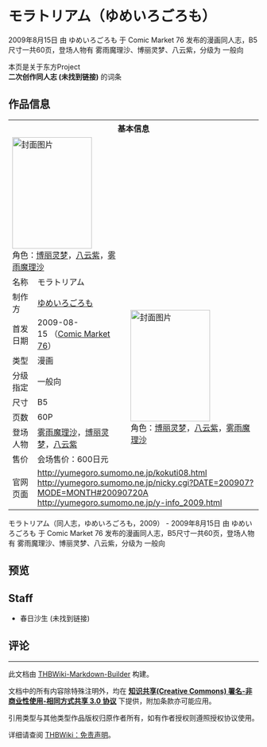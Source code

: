 # モラトリアム（ゆめいろごろも）

<!-- source html: G:\repos\THBWiki-Markdown-Builder\THBWikiMarkdown\Temp\main\2\2e\ns0%3A%E3%83%A2%E3%83%A9%E3%83%88%E3%83%AA%E3%82%A2%E3%83%A0%EF%BC%88%E3%82%86%E3%82%81%E3%81%84%E3%82%8D%E3%81%94%E3%82%8D%E3%82%82%EF%BC%89.html -->

2009年8月15日 由 ゆめいろごろも 于 Comic Market 76 发布的漫画同人志，B5尺寸一共60页，登场人物有 雾雨魔理沙、博丽灵梦、八云紫，分级为 一般向

本页是关于东方Project  
 **二次创作同人志 (未找到链接)** 的词条

## 作品信息

<table><tbody><tr><th colspan="3">基本信息</th></tr><tr><td class="cover-artwork-mobile" colspan="2"><a href="./文件-モラトリアム（ゆめいろごろも）封面.jpg.md" class="image" title="封面图片"><img alt="封面图片" src="https://upload.thwiki.cc/thumb/1/18/%E3%83%A2%E3%83%A9%E3%83%88%E3%83%AA%E3%82%A2%E3%83%A0%EF%BC%88%E3%82%86%E3%82%81%E3%81%84%E3%82%8D%E3%81%94%E3%82%8D%E3%82%82%EF%BC%89%E5%B0%81%E9%9D%A2.jpg/160px-%E3%83%A2%E3%83%A9%E3%83%88%E3%83%AA%E3%82%A2%E3%83%A0%EF%BC%88%E3%82%86%E3%82%81%E3%81%84%E3%82%8D%E3%81%94%E3%82%8D%E3%82%82%EF%BC%89%E5%B0%81%E9%9D%A2.jpg" decoding="async" loading="lazy" width="160" height="224" srcset="https://upload.thwiki.cc/thumb/1/18/%E3%83%A2%E3%83%A9%E3%83%88%E3%83%AA%E3%82%A2%E3%83%A0%EF%BC%88%E3%82%86%E3%82%81%E3%81%84%E3%82%8D%E3%81%94%E3%82%8D%E3%82%82%EF%BC%89%E5%B0%81%E9%9D%A2.jpg/240px-%E3%83%A2%E3%83%A9%E3%83%88%E3%83%AA%E3%82%A2%E3%83%A0%EF%BC%88%E3%82%86%E3%82%81%E3%81%84%E3%82%8D%E3%81%94%E3%82%8D%E3%82%82%EF%BC%89%E5%B0%81%E9%9D%A2.jpg 1.5x, https://upload.thwiki.cc/thumb/1/18/%E3%83%A2%E3%83%A9%E3%83%88%E3%83%AA%E3%82%A2%E3%83%A0%EF%BC%88%E3%82%86%E3%82%81%E3%81%84%E3%82%8D%E3%81%94%E3%82%8D%E3%82%82%EF%BC%89%E5%B0%81%E9%9D%A2.jpg/320px-%E3%83%A2%E3%83%A9%E3%83%88%E3%83%AA%E3%82%A2%E3%83%A0%EF%BC%88%E3%82%86%E3%82%81%E3%81%84%E3%82%8D%E3%81%94%E3%82%8D%E3%82%82%EF%BC%89%E5%B0%81%E9%9D%A2.jpg 2x" data-file-width="640" data-file-height="895"></a><div class="cover-char">角色：<a href="./博丽灵梦.md" title="博丽灵梦">博丽灵梦</a>，<a href="./八云紫.md" title="八云紫">八云紫</a>，<a href="./雾雨魔理沙.md" title="雾雨魔理沙">雾雨魔理沙</a></div></td>
</tr><tr><td class="label">名称</td><td colspan="2"> モラトリアム </td></tr><tr><td class="label">制作方</td><td><a href="./ゆめいろごろも.md" title="ゆめいろごろも">ゆめいろごろも</a></td><td class="cover-artwork" rowspan="8" style="min-width:224px;"><a href="./文件-モラトリアム（ゆめいろごろも）封面.jpg.md" class="image" title="封面图片"><img alt="封面图片" src="https://upload.thwiki.cc/thumb/1/18/%E3%83%A2%E3%83%A9%E3%83%88%E3%83%AA%E3%82%A2%E3%83%A0%EF%BC%88%E3%82%86%E3%82%81%E3%81%84%E3%82%8D%E3%81%94%E3%82%8D%E3%82%82%EF%BC%89%E5%B0%81%E9%9D%A2.jpg/160px-%E3%83%A2%E3%83%A9%E3%83%88%E3%83%AA%E3%82%A2%E3%83%A0%EF%BC%88%E3%82%86%E3%82%81%E3%81%84%E3%82%8D%E3%81%94%E3%82%8D%E3%82%82%EF%BC%89%E5%B0%81%E9%9D%A2.jpg" decoding="async" loading="lazy" width="160" height="224" srcset="https://upload.thwiki.cc/thumb/1/18/%E3%83%A2%E3%83%A9%E3%83%88%E3%83%AA%E3%82%A2%E3%83%A0%EF%BC%88%E3%82%86%E3%82%81%E3%81%84%E3%82%8D%E3%81%94%E3%82%8D%E3%82%82%EF%BC%89%E5%B0%81%E9%9D%A2.jpg/240px-%E3%83%A2%E3%83%A9%E3%83%88%E3%83%AA%E3%82%A2%E3%83%A0%EF%BC%88%E3%82%86%E3%82%81%E3%81%84%E3%82%8D%E3%81%94%E3%82%8D%E3%82%82%EF%BC%89%E5%B0%81%E9%9D%A2.jpg 1.5x, https://upload.thwiki.cc/thumb/1/18/%E3%83%A2%E3%83%A9%E3%83%88%E3%83%AA%E3%82%A2%E3%83%A0%EF%BC%88%E3%82%86%E3%82%81%E3%81%84%E3%82%8D%E3%81%94%E3%82%8D%E3%82%82%EF%BC%89%E5%B0%81%E9%9D%A2.jpg/320px-%E3%83%A2%E3%83%A9%E3%83%88%E3%83%AA%E3%82%A2%E3%83%A0%EF%BC%88%E3%82%86%E3%82%81%E3%81%84%E3%82%8D%E3%81%94%E3%82%8D%E3%82%82%EF%BC%89%E5%B0%81%E9%9D%A2.jpg 2x" data-file-width="640" data-file-height="895"></a><div class="cover-char">角色：<a href="./博丽灵梦.md" title="博丽灵梦">博丽灵梦</a>，<a href="./八云紫.md" title="八云紫">八云紫</a>，<a href="./雾雨魔理沙.md" title="雾雨魔理沙">雾雨魔理沙</a></div></td>
</tr><tr><td class="label">首发日期</td><td>2009-08-15&#160;（<a href="/展会作品列表?e=Comic+Market%2376">Comic Market 76</a>）</td></tr><tr><td class="label">类型</td><td>漫画</td></tr><tr><td class="label">分级指定</td><td>一般向</td></tr><tr><td class="label">尺寸</td><td>B5</td></tr><tr><td class="label">页数</td><td>60P</td></tr><tr><td class="label">登场人物</td><td><a href="./雾雨魔理沙.md" title="雾雨魔理沙">雾雨魔理沙</a>，<a href="./博丽灵梦.md" title="博丽灵梦">博丽灵梦</a>，<a href="./八云紫.md" title="八云紫">八云紫</a></td></tr><tr><td class="label">售价</td><td>会场售价：600日元</td></tr>
<tr><td class="label">官网页面</td><td colspan="2"><a rel="nofollow" class="external free" href="http://yumegoro.sumomo.ne.jp/kokuti08.html">http://yumegoro.sumomo.ne.jp/kokuti08.html</a><br><a rel="nofollow" class="external free" href="http://yumegoro.sumomo.ne.jp/nicky.cgi?DATE=200907?MODE=MONTH#20090720A">http://yumegoro.sumomo.ne.jp/nicky.cgi?DATE=200907?MODE=MONTH#20090720A</a><br><a rel="nofollow" class="external free" href="http://yumegoro.sumomo.ne.jp/y-info_2009.html">http://yumegoro.sumomo.ne.jp/y-info_2009.html</a></td></tr></tbody></table>

モラトリアム（同人志，ゆめいろごろも，2009） - 2009年8月15日 由 ゆめいろごろも 于 Comic Market 76 发布的漫画同人志，B5尺寸一共60页，登场人物有 雾雨魔理沙、博丽灵梦、八云紫，分级为 一般向

## 预览

## Staff
- 春日沙生 (未找到链接)


## 评论




---

此文档由 [THBWiki-Markdown-Builder](https://github.com/Delsin-Yu/THBWiki-Markdown-Builder) 构建。

文档中的所有内容除特殊注明外，均在 [**知识共享(Creative Commons) 署名-非商业性使用-相同方式共享 3.0 协议**](https://creativecommons.org/licenses/by-sa/3.0/deed.zh-hans) 下提供，附加条款亦可能应用。

引用类型与其他类型作品版权归原作者所有，如有作者授权则遵照授权协议使用。

详细请查阅 [THBWiki：免责声明](https://thbwiki.cc/THBWiki:%E5%85%8D%E8%B4%A3%E5%A3%B0%E6%98%8E)。

